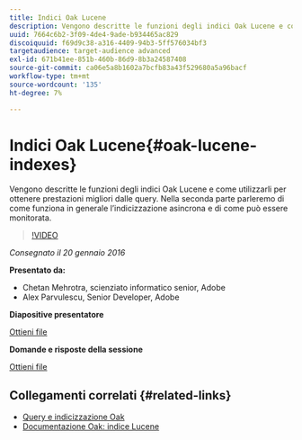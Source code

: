 ```yaml
---
title: Indici Oak Lucene
description: Vengono descritte le funzioni degli indici Oak Lucene e come utilizzarli per ottenere prestazioni migliori dalle query. Nella seconda parte parleremo di come funziona in generale l’indicizzazione asincrona e di come può essere monitorata.
uuid: 7664c6b2-3f09-4de4-9ade-b934465ac829
discoiquuid: f69d9c38-a316-4409-94b3-5ff576034bf3
targetaudience: target-audience advanced
exl-id: 671b41ee-851b-460b-86d9-8b3a24587408
source-git-commit: ca06e5a8b1602a7bcfb83a43f529680a5a96bacf
workflow-type: tm+mt
source-wordcount: '135'
ht-degree: 7%

---
```


# Indici Oak Lucene{#oak-lucene-indexes}

Vengono descritte le funzioni degli indici Oak Lucene e come utilizzarli per ottenere prestazioni migliori dalle query. Nella seconda parte parleremo di come funziona in generale l’indicizzazione asincrona e di come può essere monitorata.

>[!VIDEO](https://video.tv.adobe.com/v/19303/?quality=9)

*Consegnato il 20 gennaio 2016*

**Presentato da:**

* Chetan Mehrotra, scienziato informatico senior, Adobe
* Alex Parvulescu, Senior Developer, Adobe

**Diapositive presentatore**

[Ottieni file](assets/aem-gems-012016-oak-lucene-indexes-async-local.pdf)

**Domande e risposte della sessione**

[Ottieni file](assets/q-a-1-20-16-gem-session-oak-lucene-indexes.pdf)

## Collegamenti correlati {#related-links}

* [Query e indicizzazione Oak](https://docs.adobe.com/docs/en/aem/6-1/deploy/platform/queries-and-indexing.html)
* [Documentazione Oak: indice Lucene](https://jackrabbit.apache.org/oak/docs/query/lucene.html)
